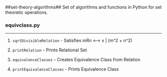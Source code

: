 ##set-theory-algorithms##
Set of algorithms and functions in Python for set theoretic operations.

### equivclass.py
---
1. `sqrtDivisibleRelation` - Satisfies mRn <--> x | (m^2 + n^2) 

2. `printRelation` - Prints Relational Set

3. `equivalenceClasses` - Creates Equivalence Class from Relation

4. `printEquivalenceClasses` - Prints Equivalence Class

